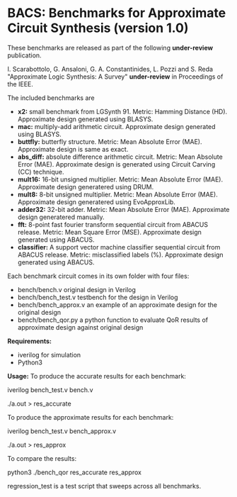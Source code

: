 # BACS: Benchmarks for Approximate Circuit Synthesis (version 1.0)

These benchmarks are released as part of the following **under-review** publication. 

I. Scarabottolo, G. Ansaloni, G. A. Constantinides, L. Pozzi and S. Reda "Approximate Logic Synthesis: A Survey" **under-review** in Proceedings of the IEEE.

The included benchmarks are

- **x2:**      small benchmark from LGSynth 91. Metric: Hamming Distance (HD). Approximate design generated using BLASYS.
- **mac:**    multiply-add arithmetic circuit. Approximate design generated using BLASYS.
- **buttfly:**      butterfly structure. Metric: Mean Absolute Error (MAE). Approximate design is same as exact.
- **abs_diff:**      absolute difference arithmetic circuit. Metric: Mean Absolute Error (MAE). Approximate design is generated using Circuit Carving (CC) technique.
- **mult16:**  16-bit unsigned multiplier. Metric: Mean Absolute Error (MAE). Approximate design generatered using DRUM.
- **mult8:**  8-bit unsigned multiplier. Metric: Mean Absolute Error (MAE). Approximate design generatered using EvoApproxLib.
- **adder32:** 32-bit adder. Metric: Mean Absolute Error (MAE). Approximate design generatered manually.
- **fft:**     8-point fast fourier transform  sequential circuit from ABACUS release. Metric: Mean Square Error (MSE). Approximate design generated using ABACUS.
- **classifier:**     A support vector machine classifier sequential circuit from ABACUS release.  Metric: misclassified labels (%). Approximate design generated using ABACUS.


Each benchmark circuit comes in its own folder with four files:

- bench/bench.v           original design in Verilog
- bench/bench_test.v      testbench for the design in Verilog
- bench/bench_approx.v    an example of an approximate design for the original design
- bench/bench_qor.py      a python function to evaluate QoR results of approximate design against original design

**Requirements:**
- iverilog for simulation
- Python3


**Usage:** 
To produce the accurate results for each benchmark:

iverilog bench_test.v bench.v

./a.out > res_accurate

To produce the approximate results for each benchmark:

iverilog bench_test.v bench_approx.v

./a.out > res_approx

To compare the results:

python3 ./bench_qor res_accurate res_approx

regression_test is a test script that sweeps across all benchmarks.

